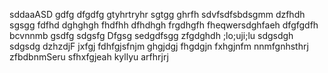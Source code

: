 sddaaASD
gdfg
dfgdfg
gtyhrtryhr
sgtgg
ghrfh
sdvfsdfsbdsgmm
dzfhdh
sgsgg
fdfhd
dghghgh
fhdfhh
dfhdhgh
frgdhgfh
fheqwersdghfaeh
dfgfgdfh
bcvnnmb
gsdfg
sdgsfg
Dfgsg
sedgdfsgg
zfgdghdh
;lo;uji;lu
sdgsdgh
sdgsdg
dzhzdjF
jxfgj
fdhfgjsfnjm
ghgjdgj
fhgdgjn
fxhgjnfm
nnmfgnhsthrj
zfbdbnmSeru
sfhxfgjeah
kyllyu
arfhrjrj
